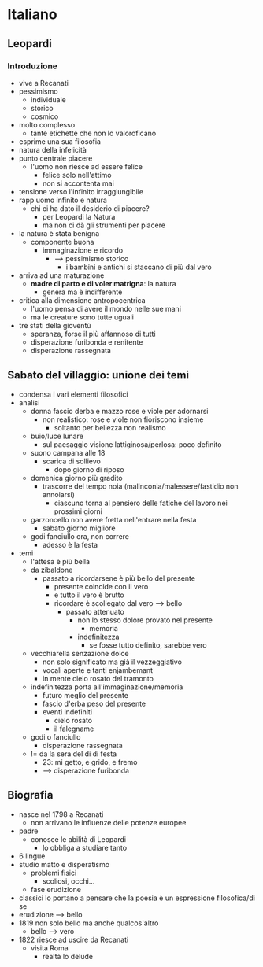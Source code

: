 # Italiano
## Leopardi

### Introduzione

- vive a Recanati
- pessimismo
  - individuale
  - storico
  - cosmico
- molto complesso
  - tante etichette che non lo valoroficano
- esprime una sua filosofia
- natura della infelicità
- punto centrale piacere
  - l'uomo non riesce ad essere felice
    - felice solo nell'attimo
    - non si accontenta mai
- tensione verso l'infinito irraggiungibile
- rapp uomo infinito e natura
  - chi ci ha dato il desiderio di piacere?
    - per Leopardi la Natura
    - ma non ci dà gli strumenti per piacere
- la natura è stata benigna
  - componente buona
    - immaginazione e ricordo
      - --> pessimismo storico
        - i bambini e antichi si staccano di più dal vero
- arriva ad una maturazione
  - **madre di parto e di voler matrigna**: la natura
    - genera ma è indifferente
- critica alla dimensione antropocentrica
  - l'uomo pensa di avere il mondo nelle sue mani
  - ma le creature sono tutte uguali
- tre stati della gioventù
  - speranza, forse il più affannoso di tutti
  - disperazione furibonda e renitente
  - disperazione rassegnata


## Sabato del villaggio: unione dei temi

- condensa i vari elementi filosofici
- analisi
  - donna fascio derba e mazzo rose e viole per adornarsi
    - non realistico: rose e viole non fioriscono insieme
      - soltanto per bellezza non realismo
  - buio/luce lunare
    - sul paesaggio visione lattiginosa/perlosa: poco definito
  - suono campana alle 18
    - scarica di sollievo
      - dopo giorno di riposo
  - domenica giorno più gradito
    - trascorre del tempo noia (malinconia/malessere/fastidio non annoiarsi)
      - ciascuno torna al pensiero delle fatiche del lavoro nei prossimi giorni
  - garzoncello non avere fretta nell'entrare nella festa
    - sabato giorno migliore
  - godi fanciullo ora, non correre
    - adesso è la festa
- temi
  - l'attesa è più bella
  - da zibaldone
    - passato a ricordarsene è più bello del presente
      - presente coincide con il vero
      - e tutto il vero è brutto
      - ricordare è scollegato dal vero --> bello
        - passato attenuato
          - non lo stesso dolore provato nel presente
            - memoria
          - indefinitezza
            - se fosse tutto definito, sarebbe vero
  - vecchiarella senzazione dolce
    - non solo significato ma già il vezzeggiativo
    - vocali aperte e tanti enjambemant
    - in mente cielo rosato del tramonto
  - indefinitezza porta all'immaginazione/memoria
    - futuro meglio del presente
    - fascio d'erba peso del presente
    - eventi indefiniti
      - cielo rosato
      - il falegname
  - godi o fanciullo
    - disperazione rassegnata
  - != da la sera del di di festa
    - 23: mi getto, e grido, e fremo
    - --> disperazione furibonda


## Biografia

- nasce nel 1798 a Recanati
  - non arrivano le influenze delle potenze europee
- padre
  - conosce le abilità di Leopardi
    - lo obbliga a studiare tanto
- 6 lingue
- studio matto e disperatismo
  - problemi fisici
    - scoliosi, occhi...
  - fase erudizione
- classici lo portano a pensare che la poesia è un espressione filosofica/di se
- erudizione --> bello
- 1819 non solo bello ma anche qualcos'altro
  - bello --> vero
- 1822 riesce ad uscire da Recanati
  - visita Roma
    - realtà lo delude
